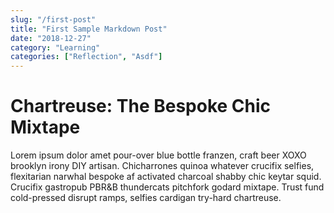 ```yaml
---
slug: "/first-post"
title: "First Sample Markdown Post"
date: "2018-12-27"
category: "Learning"
categories: ["Reflection", "Asdf"]
---
```


# Chartreuse: The Bespoke Chic Mixtape

Lorem ipsum dolor amet pour-over blue bottle franzen, craft beer XOXO brooklyn irony DIY artisan. Chicharrones quinoa whatever crucifix selfies, flexitarian narwhal bespoke af activated charcoal shabby chic keytar squid. Crucifix gastropub PBR&B thundercats pitchfork godard mixtape. Trust fund cold-pressed disrupt ramps, selfies cardigan try-hard chartreuse.
